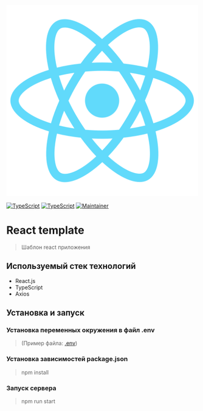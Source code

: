 <p style='text-align: center'>
    <img src="./public/logo512.png" alt="logo">
</p>

[![TypeScript](https://img.shields.io/badge/Made%20with-React.js-blue)](https://reactjs.org)
[![TypeScript](https://img.shields.io/badge/Made%20with-TypeScript-blue)](https://typescriptlang.org)
[![Maintainer](https://img.shields.io/badge/Maintainer-@ilyabaykalov-blue)](https://t.me/ilyabaykalov)

# React template

> Шаблон react приложения

## Используемый стек технологий

- React.js
- TypeScript
- Axios

## Установка и запуск

### Установка переменных окружения в файл .env
> (Пример файла: [.env](./.env.examle))

### Установка зависимостей package.json

> npm install

### Запуск сервера

> npm run start
